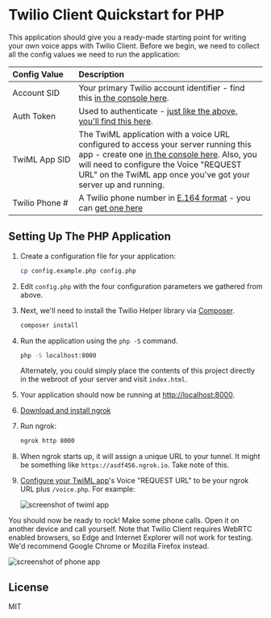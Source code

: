 # Twilio Client Quickstart for PHP

This application should give you a ready-made starting point for writing your
own voice apps with Twilio Client. Before we begin, we need to collect
all the config values we need to run the application:

| Config&nbsp;Value  | Description |
| :-------------  |:------------- |
Account&nbsp;SID | Your primary Twilio account identifier - find this [in the console here](https://www.twilio.com/console).
Auth&nbsp;Token | Used to authenticate - [just like the above, you'll find this here](https://www.twilio.com/console).
TwiML&nbsp;App&nbsp;SID | The TwiML application with a voice URL configured to access your server running this app - create one [in the console here](https://www.twilio.com//console/phone-numbers/dev-tools/twiml-apps). Also, you will need to configure the Voice "REQUEST URL" on the TwiML app once you've got your server up and running.
Twilio&nbsp;Phone&nbsp;# | A Twilio phone number in [E.164 format](https://en.wikipedia.org/wiki/E.164) - you can [get one here](https://www.twilio.com/console/phone-numbers/incoming)

## Setting Up The PHP Application

1. Create a configuration file for your application:

    ```bash
    cp config.example.php config.php
    ```

2. Edit `config.php` with the four configuration parameters we gathered from above.

3. Next, we'll need to install the Twilio Helper library via [Composer](https://getcomposer.org/).

    ```bash
    composer install
    ```

4. Run the application using the `php -S` command.

    ```bash
    php -S localhost:8000
    ```

    Alternately, you could simply place the contents of this project directly in the
    webroot of your server and visit `index.html`.

5. Your application should now be running at [http://localhost:8000](http://localhost:8000). 

6. [Download and install ngrok](https://ngrok.com/download)

7. Run ngrok:

    ```bash
    ngrok http 8000
    ```

8. When ngrok starts up, it will assign a unique URL to your tunnel.
It might be something like `https://asdf456.ngrok.io`. Take note of this.

9. [Configure your TwiML app](https://www.twilio.com//console/phone-numbers/dev-tools/twiml-apps)'s
Voice "REQUEST URL" to be your ngrok URL plus `/voice.php`. For example:

    ![screenshot of twiml app](https://s3.amazonaws.com/com.twilio.prod.twilio-docs/images/TwilioClientRequestUrlPHP.original.png)

You should now be ready to rock! Make some phone calls.
Open it on another device and call yourself. Note that Twilio Client requires
WebRTC enabled browsers, so Edge and Internet Explorer will not work for testing.
We'd recommend Google Chrome or Mozilla Firefox instead.

![screenshot of phone app](https://s3.amazonaws.com/com.twilio.prod.twilio-docs/images/TwilioClientQuickstart.original.png)

## License

MIT
